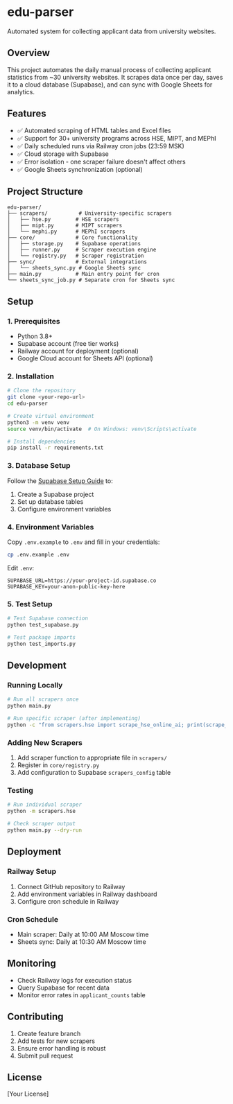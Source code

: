 # edu-parser

Automated system for collecting applicant data from university websites.

## Overview

This project automates the daily manual process of collecting applicant statistics from ~30 university websites. It scrapes data once per day, saves it to a cloud database (Supabase), and can sync with Google Sheets for analytics.

## Features

- ✅ Automated scraping of HTML tables and Excel files
- ✅ Support for 30+ university programs across HSE, MIPT, and MEPhI
- ✅ Daily scheduled runs via Railway cron jobs (23:59 MSK)
- ✅ Cloud storage with Supabase
- ✅ Error isolation - one scraper failure doesn't affect others
- ✅ Google Sheets synchronization (optional)

## Project Structure

```
edu-parser/
├── scrapers/          # University-specific scrapers
│   ├── hse.py        # HSE scrapers
│   ├── mipt.py       # MIPT scrapers
│   └── mephi.py      # MEPhI scrapers
├── core/             # Core functionality
│   ├── storage.py    # Supabase operations
│   ├── runner.py     # Scraper execution engine
│   └── registry.py   # Scraper registration
├── sync/             # External integrations
│   └── sheets_sync.py # Google Sheets sync
├── main.py           # Main entry point for cron
└── sheets_sync_job.py # Separate cron for Sheets sync
```

## Setup

### 1. Prerequisites

- Python 3.8+
- Supabase account (free tier works)
- Railway account for deployment (optional)
- Google Cloud account for Sheets API (optional)

### 2. Installation

```bash
# Clone the repository
git clone <your-repo-url>
cd edu-parser

# Create virtual environment
python3 -m venv venv
source venv/bin/activate  # On Windows: venv\Scripts\activate

# Install dependencies
pip install -r requirements.txt
```

### 3. Database Setup

Follow the [Supabase Setup Guide](docs/supabase-setup.md) to:
1. Create a Supabase project
2. Set up database tables
3. Configure environment variables

### 4. Environment Variables

Copy `.env.example` to `.env` and fill in your credentials:

```bash
cp .env.example .env
```

Edit `.env`:
```
SUPABASE_URL=https://your-project-id.supabase.co
SUPABASE_KEY=your-anon-public-key-here
```

### 5. Test Setup

```bash
# Test Supabase connection
python test_supabase.py

# Test package imports
python test_imports.py
```

## Development

### Running Locally

```bash
# Run all scrapers once
python main.py

# Run specific scraper (after implementing)
python -c "from scrapers.hse import scrape_hse_online_ai; print(scrape_hse_online_ai())"
```

### Adding New Scrapers

1. Add scraper function to appropriate file in `scrapers/`
2. Register in `core/registry.py`
3. Add configuration to Supabase `scrapers_config` table

### Testing

```bash
# Run individual scraper
python -m scrapers.hse

# Check scraper output
python main.py --dry-run
```

## Deployment

### Railway Setup

1. Connect GitHub repository to Railway
2. Add environment variables in Railway dashboard
3. Configure cron schedule in Railway

### Cron Schedule

- Main scraper: Daily at 10:00 AM Moscow time
- Sheets sync: Daily at 10:30 AM Moscow time

## Monitoring

- Check Railway logs for execution status
- Query Supabase for recent data
- Monitor error rates in `applicant_counts` table

## Contributing

1. Create feature branch
2. Add tests for new scrapers
3. Ensure error handling is robust
4. Submit pull request

## License

[Your License]